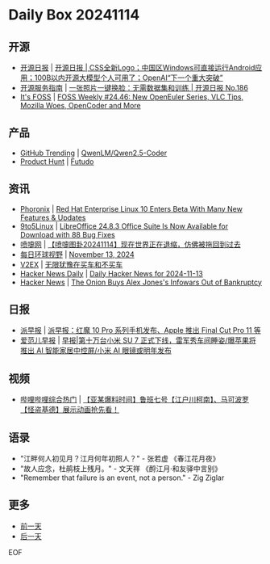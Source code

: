 # Daily Box 20241114

## 开源
- [开源日报](https://www.oschina.net/news/column?columnId=25) | [开源日报 | CSS全新Logo；中国区Windows可直接运行Android应用；100B以内开源大模型个人可用了；OpenAI“下一个重大突破”](https://www.oschina.net/news/320429)
- [开源服务指南](https://osguider.com/blog/) | [一张照片一键换脸：无需数据集和训练 | 开源日报 No.186](https://osguider.com/blog/post/daily/daily-186/)
- [It's FOSS](https://itsfoss.com/) | [FOSS Weekly #24.46: New OpenEuler Series, VLC Tips, Mozilla Woes, OpenCoder and More](https://itsfoss.com/newsletter/foss-weekly-24-46/)

## 产品
- [GitHub Trending](https://github.com/trending?since=daily) | [QwenLM/Qwen2.5-Coder](https://github.com/QwenLM/Qwen2.5-Coder)
- [Product Hunt](https://www.producthunt.com) | [Futudo](https://www.producthunt.com/posts/futudo)

## 资讯
- [Phoronix](https://www.phoronix.com/) | [Red Hat Enterprise Linux 10 Enters Beta With Many New Features & Updates](https://www.phoronix.com/news/Red-Hat-RHEL-10-Beta)
- [9to5Linux](https://9to5linux.com/) | [LibreOffice 24.8.3 Office Suite Is Now Available for Download with 88 Bug Fixes](https://9to5linux.com/libreoffice-24-8-3-office-suite-is-now-available-for-download-with-88-bug-fixes)
- [喷嚏网](http://www.dapenti.com/blog/blog.asp?subjectid=70&name=xilei) | [【喷嚏图卦20241114】现在世界正在退缩，仿佛被拖回到过去](http://www.dapenti.com/blog/more.asp?name=xilei&id=182438)
- [每日环球视野](https://idai.ly/) | [November 13, 2024](http://m.idai.ly/se/a193iG?1731427200)
- [V2EX](https://www.v2ex.com/) | [无限犹豫在买车和不买车](https://www.v2ex.com/t/1089497)
- [Hacker News Daily](https://www.daemonology.net/hn-daily/) | [Daily Hacker News for 2024-11-13](https://www.daemonology.net/hn-daily/2024-11-13.html)
- [Hacker News](https://news.ycombinator.com/front) | [The Onion Buys Alex Jones's Infowars Out of Bankruptcy](https://news.ycombinator.com/item?id=42136259)

## 日报
- [派早报](https://sspai.com/tag/%E6%B4%BE%E6%97%A9%E6%8A%A5) | [派早报：红魔 10 Pro 系列手机发布、Apple 推出 Final Cut Pro 11 等](https://sspai.com/post/93915)
- [爱范儿早报](https://www.ifanr.com/category/ifanrnews) | [早报|第十万台小米 SU 7 正式下线，雷军秀车间睡姿/曝苹果将推出 AI 智能家居中控屏/小米 AI 眼镜或明年发布](https://www.ifanr.com/1605979)

## 视频
- [哔哩哔哩综合热门](https://www.bilibili.com/v/popular/all/) | [【亚某爆料时间】鲁班七号【江户川柯南】、马可波罗【怪盗基德】展示动画抢先看！](https://b23.tv/BV1g5mDYpEJU)

## 语录
- "江畔何人初见月？江月何年初照人？" - 张若虚 《春江花月夜》
- "故人应念，杜鹃枝上残月。" - 文天祥 《酹江月·和友驿中言别》
- "Remember that failure is an event, not a person." - Zig Ziglar

## 更多
- [前一天](daily-box-20241113.md)
- [后一天](daily-box-20241115.md)

EOF